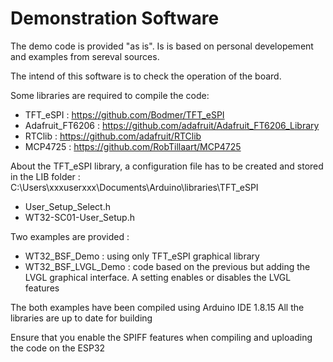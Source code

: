 # Demonstration Software

The demo code is provided "as is". Is is based on personal developement and examples from sereval sources.

The intend of this software is to check the operation of the board. 

Some libraries are required to compile the code: 
- TFT_eSPI : https://github.com/Bodmer/TFT_eSPI
- Adafruit_FT6206 : https://github.com/adafruit/Adafruit_FT6206_Library
- RTClib : https://github.com/adafruit/RTClib
- MCP4725 : https://github.com/RobTillaart/MCP4725

About the TFT_eSPI library, a configuration file has to be created and stored in the LIB folder : 
C:\Users\xxxuserxxx\Documents\Arduino\libraries\TFT_eSPI
- User_Setup_Select.h
- WT32-SC01-User_Setup.h

Two examples are provided : 
- WT32_BSF_Demo : using only TFT_eSPI graphical library
- WT32_BSF_LVGL_Demo : code based on the previous but adding the LVGL graphical interface. A setting enables or disables the LVGL features

The both examples have been compiled using Arduino IDE 1.8.15
All the libraries are up to date for building


Ensure that you enable the SPIFF features when compiling and uploading the code on the ESP32
